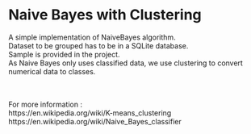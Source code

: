 # Naive Bayes with Clustering
A simple implementation of NaiveBayes algorithm.<br>
Dataset to be grouped has to be in a SQLite database.<br>
Sample is provided in the project.<br>
As Naive Bayes only uses classified data, we use clustering to convert numerical data to classes.<br>
<br>

<br>
For more information : <br>
https://en.wikipedia.org/wiki/K-means_clustering <br>
https://en.wikipedia.org/wiki/Naive_Bayes_classifier
